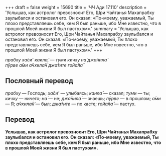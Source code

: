 +++
draft = false
weight = 15690
title = 'ЧЧ Ади 17.110'
description = 'Услышав, как астролог превозносит Его, Шри Чайтанья Махапрабху заулыбался и остановил его. Он сказал: «По-моему, уважаемый, Ты плохо представляешь себе, кем Я был раньше, ибо Мне известно, что в прошлой Моей жизни Я был пастухом».'
summary = 'Услышав, как астролог превозносит Его, Шри Чайтанья Махапрабху заулыбался и остановил его. Он сказал: «По-моему, уважаемый, Ты плохо представляешь себе, кем Я был раньше, ибо Мне известно, что в прошлой Моей жизни Я был пастухом».'
+++

_прабху ха̄си’ каила̄, — туми кичху на̄ джа̄нила̄  
пӯрве а̄ми а̄чхила̄н̇ джа̄тите гойа̄ла̄_

## Пословный перевод

_прабху_ — Господь; _ха̄си’_ — улыбаясь; _каила̄_ — сказал; _туми_ — ты; _кичху_ — ничего; _на̄_ — не; _джа̄нила̄_ — знаешь; _пӯрве_ — в прошлом; _а̄ми_ — Я; _а̄чхила̄н̇_ — был; _джа̄тите_ — по касте; _гойа̄ла̄_ — пастух.

## Перевод

**Услышав, как астролог превозносит Его, Шри Чайтанья Махапрабху заулыбался и остановил его. Он сказал: «По-моему, уважаемый, Ты плохо представляешь себе, кем Я был раньше, ибо Мне известно, что в прошлой Моей жизни Я был пастухом».**
